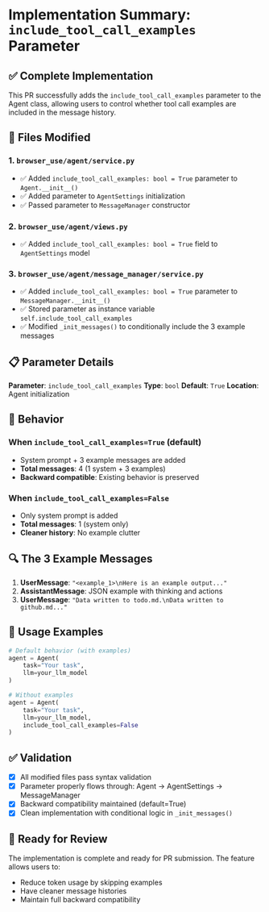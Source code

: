 # Implementation Summary: `include_tool_call_examples` Parameter

## ✅ Complete Implementation

This PR successfully adds the `include_tool_call_examples` parameter to the Agent class, allowing users to control whether tool call examples are included in the message history.

## 🔧 Files Modified

### 1. `browser_use/agent/service.py`
- ✅ Added `include_tool_call_examples: bool = True` parameter to `Agent.__init__()`
- ✅ Added parameter to `AgentSettings` initialization  
- ✅ Passed parameter to `MessageManager` constructor

### 2. `browser_use/agent/views.py`
- ✅ Added `include_tool_call_examples: bool = True` field to `AgentSettings` model

### 3. `browser_use/agent/message_manager/service.py`
- ✅ Added `include_tool_call_examples: bool = True` parameter to `MessageManager.__init__()`
- ✅ Stored parameter as instance variable `self.include_tool_call_examples`
- ✅ Modified `_init_messages()` to conditionally include the 3 example messages

## 📋 Parameter Details

**Parameter**: `include_tool_call_examples`
**Type**: `bool`
**Default**: `True`
**Location**: Agent initialization

## 🎯 Behavior

### When `include_tool_call_examples=True` (default)
- System prompt + 3 example messages are added
- **Total messages**: 4 (1 system + 3 examples)
- **Backward compatible**: Existing behavior is preserved

### When `include_tool_call_examples=False`
- Only system prompt is added
- **Total messages**: 1 (system only)
- **Cleaner history**: No example clutter

## 🔍 The 3 Example Messages

1. **UserMessage**: `"<example_1>\nHere is an example output..."`
2. **AssistantMessage**: JSON example with thinking and actions
3. **UserMessage**: `"Data written to todo.md.\nData written to github.md..."`

## 📖 Usage Examples

```python
# Default behavior (with examples)
agent = Agent(
    task="Your task",
    llm=your_llm_model
)

# Without examples
agent = Agent(
    task="Your task",
    llm=your_llm_model,
    include_tool_call_examples=False
)
```

## ✅ Validation

- [x] All modified files pass syntax validation
- [x] Parameter properly flows through: Agent → AgentSettings → MessageManager
- [x] Backward compatibility maintained (default=True)
- [x] Clean implementation with conditional logic in `_init_messages()`

## 🎉 Ready for Review

The implementation is complete and ready for PR submission. The feature allows users to:
- Reduce token usage by skipping examples
- Have cleaner message histories
- Maintain full backward compatibility